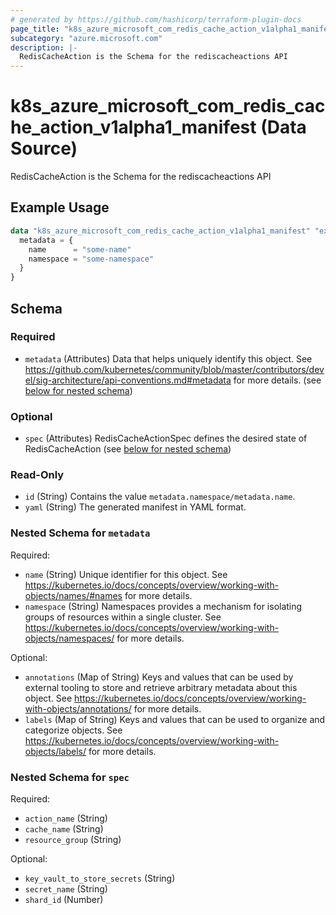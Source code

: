 ```yaml
---
# generated by https://github.com/hashicorp/terraform-plugin-docs
page_title: "k8s_azure_microsoft_com_redis_cache_action_v1alpha1_manifest Data Source - terraform-provider-k8s"
subcategory: "azure.microsoft.com"
description: |-
  RedisCacheAction is the Schema for the rediscacheactions API
---
```


# k8s_azure_microsoft_com_redis_cache_action_v1alpha1_manifest (Data Source)

RedisCacheAction is the Schema for the rediscacheactions API

## Example Usage

```terraform
data "k8s_azure_microsoft_com_redis_cache_action_v1alpha1_manifest" "example" {
  metadata = {
    name      = "some-name"
    namespace = "some-namespace"
  }
}
```

<!-- schema generated by tfplugindocs -->
## Schema

### Required

- `metadata` (Attributes) Data that helps uniquely identify this object. See https://github.com/kubernetes/community/blob/master/contributors/devel/sig-architecture/api-conventions.md#metadata for more details. (see [below for nested schema](#nestedatt--metadata))

### Optional

- `spec` (Attributes) RedisCacheActionSpec defines the desired state of RedisCacheAction (see [below for nested schema](#nestedatt--spec))

### Read-Only

- `id` (String) Contains the value `metadata.namespace/metadata.name`.
- `yaml` (String) The generated manifest in YAML format.

<a id="nestedatt--metadata"></a>
### Nested Schema for `metadata`

Required:

- `name` (String) Unique identifier for this object. See https://kubernetes.io/docs/concepts/overview/working-with-objects/names/#names for more details.
- `namespace` (String) Namespaces provides a mechanism for isolating groups of resources within a single cluster. See https://kubernetes.io/docs/concepts/overview/working-with-objects/namespaces/ for more details.

Optional:

- `annotations` (Map of String) Keys and values that can be used by external tooling to store and retrieve arbitrary metadata about this object. See https://kubernetes.io/docs/concepts/overview/working-with-objects/annotations/ for more details.
- `labels` (Map of String) Keys and values that can be used to organize and categorize objects. See https://kubernetes.io/docs/concepts/overview/working-with-objects/labels/ for more details.


<a id="nestedatt--spec"></a>
### Nested Schema for `spec`

Required:

- `action_name` (String)
- `cache_name` (String)
- `resource_group` (String)

Optional:

- `key_vault_to_store_secrets` (String)
- `secret_name` (String)
- `shard_id` (Number)
